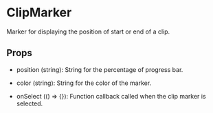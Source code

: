 # ClipMarker #

Marker for displaying the position of start or end of a clip.

## Props ##

* position (string): String for the percentage of progress bar.

* color (string): String for the color of the marker.

* onSelect (() => {}): Function callback called when the clip marker is selected.